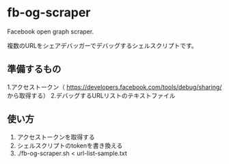 # fb-og-scraper
Facebook open graph scraper.

複数のURLをシェアデバッガーでデバッグするシェルスクリプトです。

## 準備するもの
1.アクセストークン（ https://developers.facebook.com/tools/debug/sharing/ から取得する）
2.デバッグするURLリストのテキストファイル

## 使い方
1. アクセストークンを取得する
2. シェルスクリプトのtokenを書き換える
3. ./fb-og-scraper.sh < url-list-sample.txt
